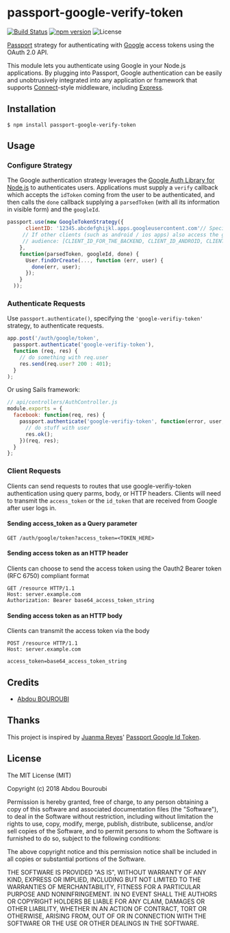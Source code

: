 # passport-google-verify-token

[![Build Status](https://dev.azure.com/abdouslayne/Personal%20Projects/_apis/build/status/passport-google-verify-token?branchName=master)](https://dev.azure.com/abdouslayne/Personal%20Projects/_build/latest?definitionId=2?branchName=master)
[![npm version](https://badge.fury.io/js/passport-google-verify-token.svg)](https://badge.fury.io/js/passport-google-verify-token)
![License](https://img.shields.io/npm/l/passport-facebook-token.svg)


[Passport](http://passportjs.org/) strategy for authenticating with [Google](http://www.google.com/)
access tokens using the OAuth 2.0 API.

This module lets you authenticate using Google in your Node.js applications.
By plugging into Passport, Google authentication can be easily and
unobtrusively integrated into any application or framework that supports
[Connect](http://www.senchalabs.org/connect/)-style middleware, including
[Express](http://expressjs.com/).

## Installation

    $ npm install passport-google-verify-token

## Usage

### Configure Strategy

The Google authentication strategy leverages the [Google Auth Library for Node.js](https://github.com/googleapis/google-auth-library-nodejs) to authenticates users. 
Applications must supply a `verify` callback which accepts the `idToken`
coming from the user to be authenticated, and then calls the `done` callback
supplying a `parsedToken` (with all its information in visible form) and the
`googleId`.

```js
passport.use(new GoogleTokenStrategy({
      clientID: '12345.abcdefghijkl.apps.googleusercontent.com'// Specify the CLIENT_ID of the backend
     // If other clients (such as android / ios apps) also access the google api:
     // audience: [CLIENT_ID_FOR_THE_BACKEND, CLIENT_ID_ANDROID, CLIENT_ID_IOS, CLIENT_ID_SPA]
    },
    function(parsedToken, googleId, done) {
      User.findOrCreate(..., function (err, user) {
        done(err, user);
      });
    }
  ));
```

### Authenticate Requests

Use `passport.authenticate()`, specifying the `'google-verifiy-token'` strategy, to authenticate requests.

```js
app.post('/auth/google/token',
  passport.authenticate('google-verifiy-token'),
  function (req, res) {
    // do something with req.user
    res.send(req.user? 200 : 401);
  }
);
```

Or using Sails framework:

```javascript
// api/controllers/AuthController.js
module.exports = {
  facebook: function(req, res) {
    passport.authenticate('google-verifiy-token', function(error, user, info) {
      // do stuff with user
      res.ok();
    })(req, res);
  }
};
```

### Client Requests

Clients can send requests to routes that use google-verifiy-token authentication using query parms, body, or HTTP headers. Clients will need to transmit the `access_token` or the `id_token` that are received from Google after user logs in.

#### Sending access_token as a Query parameter

```
GET /auth/google/token?access_token=<TOKEN_HERE>
```

#### Sending access token as an HTTP header

Clients can choose to send the access token using the Oauth2 Bearer token (RFC 6750) compliant format

```
GET /resource HTTP/1.1
Host: server.example.com
Authorization: Bearer base64_access_token_string
```


#### Sending access token as an HTTP body

Clients can transmit the access token via the body

```
POST /resource HTTP/1.1
Host: server.example.com

access_token=base64_access_token_string
```
  

## Credits

  - [Abdou BOUROUBI](http://github.com/abouroubi)

## Thanks

This project is inspired by [Juanma Reyes](http://github.com/jmreyes)' [Passport Google Id Token](https://github.com/jmreyes/passport-google-id-token).

## License

The MIT License (MIT)

Copyright (c) 2018 Abdou Bouroubi

Permission is hereby granted, free of charge, to any person obtaining a copy
of this software and associated documentation files (the "Software"), to deal
in the Software without restriction, including without limitation the rights
to use, copy, modify, merge, publish, distribute, sublicense, and/or sell
copies of the Software, and to permit persons to whom the Software is
furnished to do so, subject to the following conditions:

The above copyright notice and this permission notice shall be included in all
copies or substantial portions of the Software.

THE SOFTWARE IS PROVIDED "AS IS", WITHOUT WARRANTY OF ANY KIND, EXPRESS OR
IMPLIED, INCLUDING BUT NOT LIMITED TO THE WARRANTIES OF MERCHANTABILITY,
FITNESS FOR A PARTICULAR PURPOSE AND NONINFRINGEMENT. IN NO EVENT SHALL THE
AUTHORS OR COPYRIGHT HOLDERS BE LIABLE FOR ANY CLAIM, DAMAGES OR OTHER
LIABILITY, WHETHER IN AN ACTION OF CONTRACT, TORT OR OTHERWISE, ARISING FROM,
OUT OF OR IN CONNECTION WITH THE SOFTWARE OR THE USE OR OTHER DEALINGS IN THE
SOFTWARE.
